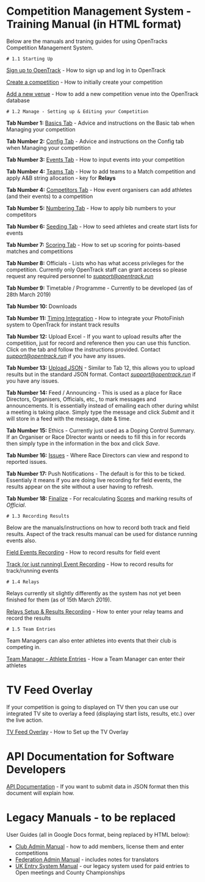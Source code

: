 <!-- TITLE: OpenTrack Documentation -->

<!-- SUBTITLE: Training Manuals - How to do everything -->

# Competition Management System - Training Manual (in HTML format)
Below are the manuals and traning guides for using OpenTracks Competition Management System.
	
	# 1.1 Starting Up

[Sign up to OpenTrack](/manuals/cms/signup) - How to sign up and log in to OpenTrack

[Create a competition](/manuals/cms/create-comp) - How to initially create your competition 

[Add a new venue](/manuals/cms/addvenue) - How to add a new competition venue into the OpenTrack database

	# 1.2 Manage - Setting up & Editing your Competition

**Tab Number 1:** [Basics Tab](/manuals/cms/basic) - Advice and instructions on the Basic tab when Managing your competition

**Tab Number 2:** [Config Tab](/manuals/cms/config) - Advice and instructions on the Config tab when Managing your competition

**Tab Number 3:** [Events Tab](/manuals/cms/events) - How to input events into your competition

**Tab Number 4:** [Teams Tab](/manuals/cms/teams-tab) -  How to add teams to a Match competition and apply A&B string allocation - key for **Relays**

**Tab Number 4:** [Competitors Tab](/manuals/cms/competitors) - How event organisers can add athletes (and their events) to a competition

**Tab Number 5:** [Numbering Tab](/manuals/cms/training-manual-numbering-tab) - How to apply bib numbers to your competitors

**Tab Number 6:** [Seeding Tab](/manuals/cms/seeding-tab) - How to seed athletes and create start lists for events

**Tab Number 7:** [Scoring Tab](/manuals/cms/scoring-tab) - How to set up scoring for points-based matches and competitions

**Tab Number 8:** Officials - Lists who has what access privileges for the competition. Currently only OpenTrack staff can grant access so please request any required personnel to *support@opentrack.run*

**Tab Number 9:** Timetable / Programme - Currently to be developed (as of 28th March 2019)

**Tab Number 10:** Downloads

**Tab Number 11:** [Timing Integration](/manuals/cms/timingintegration) - How to integrate your PhotoFinish system to OpenTrack for instant track results

**Tab Number 12:** Upload Excel - If you want to upload results after the competition, just for record and reference then you can use this function. Click on the tab and follow the instructions provided. Contact *support@opentrack.run* if you have any issues.

**Tab Number 13:** [Upload JSON](/manuals/api) - Similar to Tab 12, this allows you to upload results but in the standard JSON format. Contact *support@opentrack.run* if you have any issues. 

**Tab Number 14:** Feed / Announcing - This is used as a place for Race Directors, Organisers, Officials, etc., to mark messages and announcements. It is essentially instead of emailing each other during whilst a meeting is taking place. Simply type the message and click *Submit* and it will store in a feed with the message, date & time. 

**Tab Number 15:** Ethics - Currently just used as a Doping Control Summary. If an Organiser or Race DIrector wants or needs to fill this in for records then simply type in the information in the box and click *Save*.

**Tab Number 16:** [Issues](/manuals/cms/issues) - Where Race Directors can view and respond to reported issues. 

**Tab Number 17:** Push Notifications - The default is for this to be ticked. Essentialy it means if you are doing live recording for field events, the results appear on the site without a user having to refresh.

**Tab Number 18:** [Finalize](/manuals/cms/finalize) - For recalculating [Scores](/manuals/cms/scoring-tab) and marking results of *Official*.


	# 1.3 Recording Results

Below are the manuals/instructions on how to record both track and field results. Aspect of the track results manual can be used for distance running events also. 

[Field Events Recording](/manuals/cms/recordingevents) - How to record results for field event

[Track (or just running) Event Recording](/manuals/cms/track-recording) - How to record results for track/running events

	# 1.4 Relays

Relays currently sit slightly differently as the system has not yet been finished for them (as of 15th March 2019).

[Relays Setup & Results Recording](/manuals/cms/relays) - How to enter your relay teams and record the results

	# 1.5 Team Entries

Team Managers can also enter athletes into events that their club is competing in.

[Team Manager - Athlete Entries](/manuals/cms/entries-manual) - How a Team Manager can enter their athletes

# TV Feed Overlay

If your competition is going to displayed on TV then you can use our integrated TV site to overlay a feed (displaying start lists, results, etc.) over the live action.

[TV Feed Overlay](/manuals/cms/tvfeed) - How to Set up the TV Overlay

# API Documentation for Software Developers

[API Documentation](/manuals/api) - If you want to submit data in JSON format then this document will explain how.

# Legacy Manuals - to be replaced

User Guides (all in Google Docs format, being replaced by HTML below):
* [Club Admin Manual](https://docs.google.com/document/d/1PnZBJIw9H1YfLaIDMDeVRg4ePSHHpFaht_BH-6S3w8Y/edit?usp=sharing) - how to add members, license them and enter competitions
* [Federation Admin Manual](https://docs.google.com/document/d/16LjFap55W0LM0pWG4j7XQaQL7SOj_BBd5xmArMc8nlw/edit?usp=sharing) - includes notes for translators
* [UK Entry System Manual](https://docs.google.com/document/d/14S2dC9I3uhIsIeN72yCqsZ0_cGSqHIphUC2HDSMexfI/edit?usp=sharing) - our legacy system used for paid entries to Open meetings and County Championships
